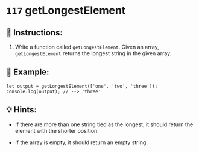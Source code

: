 # `117` getLongestElement

## 📝 Instructions:

1. Write a function called `getLongestElement`. Given an array, `getLongestElement` returns the longest string in the given array.

## 📎 Example:

```Js
let output = getLongestElement(['one', 'two', 'three']);
console.log(output); // --> 'three'
```

## 💡 Hints:

+ If there are more than one string tied as the longest, it should return the element with the shorter position.

+ If the array is empty, it should return an empty string.
